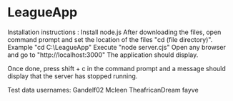 # LeagueApp
Installation instructions :
Install node.js
After downloading the files, open command prompt and set the location of the files "cd (file directory)". Example "cd C:\LeagueApp" 
Execute "node server.cjs"
Open any browser and go to "http://localhost:3000" 
The application should display. 

Once done, press shift + c in the command prompt and a message should display that the server has stopped running. 


Test data usernames:
Gandelf02
Mcleen
TheafricanDream
fayve
